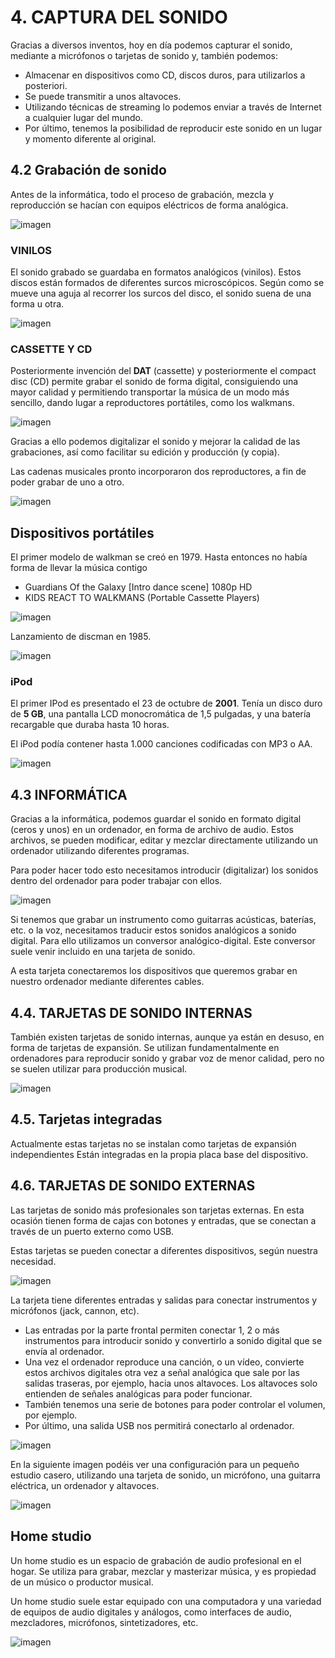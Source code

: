 # 4. CAPTURA DEL SONIDO

Gracias a diversos inventos, hoy en día podemos capturar el sonido, mediante a micrófonos o tarjetas de sonido y, también podemos:

- Almacenar en dispositivos como CD, discos duros, para utilizarlos a posteriori.
- Se puede transmitir a unos altavoces.
- Utilizando técnicas de streaming lo podemos enviar a través de Internet a cualquier lugar del mundo.
- Por último, tenemos la posibilidad de reproducir este sonido en un lugar y momento diferente al original.

## 4.2 Grabación de sonido

Antes de la informática, todo el proceso de grabación, mezcla y reproducción se hacían con equipos eléctricos de forma analógica.

![imagen](img/2020-03-31-10-59-50.png)

### VINILOS

El sonido grabado se guardaba en formatos analógicos (vinilos). Estos discos están formados de diferentes surcos microscópicos. Según como se mueve una aguja al recorrer los surcos del disco, el sonido suena de una forma u otra.

![imagen](img/2020-03-31-11-00-04.png)

### CASSETTE Y CD

Posteriormente invención del **DAT** (cassette) y posteriormente el compact disc (CD) permite grabar el sonido de forma digital, consiguiendo una mayor calidad y permitiendo transportar la música de un modo más sencillo, dando lugar a reproductores portátiles, como los walkmans.

![imagen](img/2022-12-18-15-55-53.png)

Gracias a ello podemos digitalizar el sonido y mejorar la calidad de las grabaciones, así como facilitar su edición y producción (y copia).

Las cadenas musicales pronto incorporaron dos reproductores, a fin de poder grabar de uno a otro.

![imagen](img/2022-12-18-15-56-15.png)

## Dispositivos portátiles

El primer modelo de walkman se creó en 1979.
Hasta entonces no había forma de llevar la música contigo

- Guardians Of the Galaxy [Intro dance scene] 1080p HD
- KIDS REACT TO WALKMANS (Portable Cassette Players)

![imagen](img/2022-12-18-15-57-09.png)

Lanzamiento de discman en 1985.

![imagen](img/2022-12-18-15-57-20.png)

### iPod

El primer IPod es presentado el 23 de octubre de **2001**. Tenía un disco duro de **5 GB**, una pantalla LCD monocromática de 1,5 pulgadas, y una batería recargable que duraba hasta 10 horas.

El iPod podía contener hasta 1.000 canciones codificadas con MP3 o AA.

![imagen](img/2022-12-18-15-57-37.png)

## 4.3 INFORMÁTICA

Gracias a la informática, podemos guardar el sonido en formato digital (ceros y unos) en un ordenador, en forma de archivo de audio. Estos archivos, se pueden modificar, editar y mezclar directamente utilizando un ordenador utilizando diferentes programas.

Para poder hacer todo esto necesitamos introducir (digitalizar) los sonidos dentro del ordenador para poder trabajar con ellos.

![imagen](img/2020-03-31-11-00-50.png)

Si tenemos que grabar un instrumento como guitarras acústicas, baterías, etc. o la voz, necesitamos traducir estos sonidos analógicos a sonido digital. Para ello utilizamos un conversor analógico-digital. Este conversor suele venir incluido en una tarjeta de sonido.

A esta tarjeta conectaremos los dispositivos que queremos grabar en nuestro ordenador mediante diferentes cables.

## 4.4. TARJETAS DE SONIDO INTERNAS

También existen tarjetas de sonido internas, aunque ya están en desuso, en forma de tarjetas de expansión. Se utilizan fundamentalmente en ordenadores para reproducir sonido y grabar voz de menor calidad, pero no se suelen utilizar para producción musical.

![imagen](img/2020-03-31-11-00-57.png)

## 4.5. Tarjetas integradas

Actualmente estas tarjetas no se instalan como tarjetas de expansión independientes
Están integradas en la propia placa base del dispositivo.

## 4.6. TARJETAS DE SONIDO EXTERNAS

Las tarjetas de sonido más profesionales son tarjetas externas. En esta ocasión tienen forma de cajas con botones y entradas, que se conectan a través de un puerto externo como USB.

Estas tarjetas se pueden conectar a diferentes dispositivos, según nuestra necesidad.

![imagen](img/2020-03-31-11-02-13.png)

La tarjeta tiene diferentes entradas y salidas para conectar instrumentos y micrófonos (jack, cannon, etc).

- Las entradas por la parte frontal permiten conectar 1, 2 o más instrumentos para introducir sonido y convertirlo a sonido digital que se envía al ordenador.
- Una vez el ordenador reproduce una canción, o un vídeo, convierte estos archivos digitales otra vez a señal analógica que sale por las salidas traseras, por ejemplo, hacia unos altavoces. Los altavoces solo entienden de señales analógicas para poder funcionar.
- También tenemos una serie de botones para poder controlar el volumen, por ejemplo.
- Por último, una salida USB nos permitirá conectarlo al ordenador.

![imagen](img/2020-03-31-11-02-22.png)

En la siguiente imagen podéis ver una configuración para un pequeño estudio casero, utilizando una tarjeta de sonido, un micrófono, una guitarra eléctrica, un ordenador y altavoces.

![imagen](img/2020-03-31-11-02-31.png)

## Home studio

 Un home studio es un espacio de grabación de audio profesional en el hogar. Se utiliza para grabar, mezclar y masterizar música, y es propiedad de un músico o productor musical.

 Un home studio suele estar equipado con una computadora y una variedad de equipos de audio digitales y análogos, como interfaces de audio, mezcladores, micrófonos, sintetizadores, etc.

 ![imagen](img/2022-12-18-16-08-38.png)